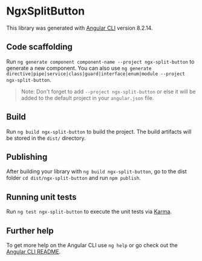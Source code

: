 # NgxSplitButton

This library was generated with [Angular CLI](https://github.com/angular/angular-cli) version 8.2.14.

## Code scaffolding

Run `ng generate component component-name --project ngx-split-button` to generate a new component. You can also use `ng generate directive|pipe|service|class|guard|interface|enum|module --project ngx-split-button`.
> Note: Don't forget to add `--project ngx-split-button` or else it will be added to the default project in your `angular.json` file. 

## Build

Run `ng build ngx-split-button` to build the project. The build artifacts will be stored in the `dist/` directory.

## Publishing

After building your library with `ng build ngx-split-button`, go to the dist folder `cd dist/ngx-split-button` and run `npm publish`.

## Running unit tests

Run `ng test ngx-split-button` to execute the unit tests via [Karma](https://karma-runner.github.io).

## Further help

To get more help on the Angular CLI use `ng help` or go check out the [Angular CLI README](https://github.com/angular/angular-cli/blob/master/README.md).
